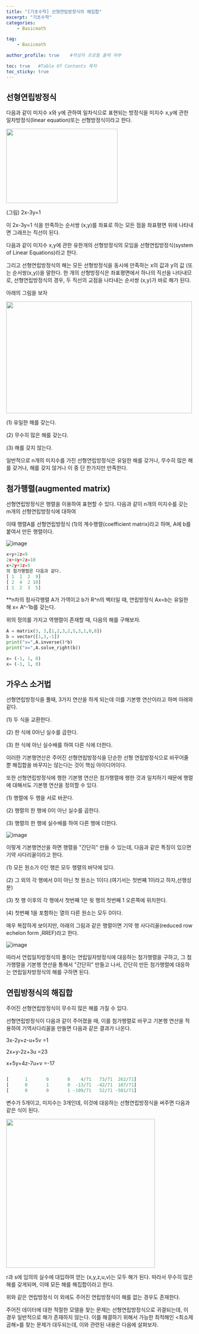 ```yaml
---
title: "[기초수학] 선형연립방정식의 해집합"
excerpt: "기초수학"
categories:
    - Basicmath

tag:
    - Basicmath

author_profile: true    #작성자 프로필 출력 여부

toc: true   #Table Of Contents 목차 
toc_sticky: true
---
```


## 선형연립방정식
다음과 같이 미지수 x와 y에 관하여 일차식으로 표현되는 방정식을 미지수 x,y에 관한 일차방정식(linear equation)또는 선형방정식이라고 한다.


<img src="https://user-images.githubusercontent.com/81638919/141103278-ad4169e1-d4e0-4cb6-9c9c-7d9103096367.png"  width="300" height="200">

(그림) 2x-3y=1


이  2x-3y=1 식을 만족하는 순서쌍 (x,y)를 좌표로 하는 모든 점을 좌표평면 위에 나타내면 그래프는 직선이 된다.

다음과 같이 미지수 x,y에 관한 유한개의 선형방정식의 모임을 선형연립방정식(system of Linear Equations)라고 한다.

그리고 선형연립방정식의 해는 모든 선형방정식을 동시에 만족하는 x의 값과 y의 값 (또는 순서쌍(x,y))을 말한다. 한 개의 선형방정식은 좌표평면에서 하나의 직선을 나타내므로, 선형연립방정식의 경우, 두 직선의 교점을 나타내는 순서쌍 (x,y)가 바로 해가 된다. 

아래의 그림을 보자

<img src="https://user-images.githubusercontent.com/81638919/141138328-5cd36333-eb4e-4fa5-8c11-c7097852ec70.png"  width="500" height="300">


(1) 유일한 해를 갖는다.

(2) 무수히 많은 해를 갖는다.

(3) 해를 갖지 않는다.

일반적으로 n개의 미지수를 가진 선형연립방정식은 유일한 해를 갖거나, 무수히 많은 해를 갖거나, 해를 갖지 않거나 이 중 단 한가지만 만족한다.

## 첨가행렬(augmented matrix)

선형연립방정식은 행렬을 이용하여 표현할 수 있다. 다음과 같이 n개의 미지수를 갖는 m개의 선형연립방정식에 대하여


이때 행렬A를 선형연립방정식 (1)의 계수행렬(coefficient matrix)라고 하며, A에 b를 붙여서 만든 행렬이다.

![image](https://user-images.githubusercontent.com/81638919/141116069-c929c743-f684-4383-acd4-51c3c3f3c562.png)


```python
x+y+2z=9
2x+4y+2z=10
x+2y+3z=5
의 첨가행렬은 다음과 같다.
[ 1  1  2  9]
[ 2  4  2 10]
[ 1  2  3  5]
```

**n차의 정사각행렬 A가 가역이고 b가 R^n의 벡터일 때, 연립방정식 Ax=b는 유일한 해 x= A^-1b를 갖는다.

위의 정의를 가지고 역행렬이 존재할 때, 다음의 해를 구해보자.

```python
A = matrix(3, 3,[1,2,3,2,5,3,1,0,8])
b = vector([1,3,-1])
print("x=",A.inverse()*b)
print("x=",A.solve_right(b))
```

```python
x= (-1, 1, 0)
x= (-1, 1, 0)
```
## 가우스 소거법
선형연립방정식을 풀때, 3가지 연산을 하게 되는데 이를 기본행 연산이라고 하며 아래와 같다.

(1) 두 식을 교환한다.

(2) 한 식에 0아닌 실수를 곱한다.

(3) 한 식에 아닌 실수배를 하여 다른 식에 더한다.

이러한 기본행연산은 주어진 선형연립방정식을 단순한 선형 연립방정식으로 바꾸어줄 뿐 해집합을 바꾸지는 않는다는 것이 핵심 아이디어이다.

또한 선형연립방정식에 행한 기본행 연산은 첨가행렬에 행한 것과 일치하기 때문에 행렬에 대해서도 기본행 연산을 정의할 수 있다.

(1) 행렬에 두 행을 서로 바꾼다.

(2) 행렬의 한 행에 0이 아닌 실수를 곱한다.

(3) 행렬의 한 행에 실수배를 하여 다른 행에 더한다.

![image](https://user-images.githubusercontent.com/81638919/141116014-4fb9ec19-0ebe-430d-8c21-974abac0d788.png)



이렇게 기본행연산을 하면 행렬을 "간단히" 만들 수 있는데, 다음과 같은 특징이 있으면 기약 사다리꼴이라고 한다.

(1) 모든 원소가 0인 행은 모두 행렬의 바닥에 있다.

(2) 그 외의 각 행에서 0이 아닌 첫 원소는 1이다.(여기서는 첫번째 1이라고 하자,선행성분)

(3) 첫 행 이후의 각 행에서 첫번째 1은 윗 행의 첫번째 1 오른쪽에 위치한다.

(4) 첫번째 1을 포함하는 열의 다른 원소는 모두 0이다. 

매우 복잡하게 보이지만, 아래의 그림과 같은 행렬이면 기약 행 사다리꼴(reduced row echelon form ,RREF)라고 한다. 

![image](https://user-images.githubusercontent.com/81638919/141115700-aa2dea05-9c8c-4dcc-8dae-d49d97b826b8.png)

따라서 연립일차방정식의 풀이는 연립일차방정식에 대응하는 첨가행렬을 구하고, 그 첨가행렬을 기본행 연산을 통해서 "간단히" 만들고 나서, 간단히 만든 첨가행렬에 대응하는 연립일차방정식의 해를 구하면 된다.


## 연립방정식의 해집합

주어진 선형연립방정식이 무수히 많은 해를 가질 수 있다.

선형연립방정식이 다음과 같이 주어졌을 때, 이를 첨가행렬로 바꾸고 기본행 연산을 적용하여 기역사다리꼴을 만들면 다음과 같은 결과가 나온다.

3x-2y+z-u+5v =1

2x+y-2z+3u =23

x+5y+4z-7u+v =-17


```python

[      1       0       0    4/71   73/71  262/71]
[      0       1       0  -13/71  -42/71  107/71]
[      0       0       1 -109/71   52/71 -501/71]

```
변수가 5개이고, 미지수는 3개인데, 이것에 대응하는 선형연립방정식을 써주면 다음과 같은 식이 된다.

<img src="https://user-images.githubusercontent.com/81638919/141138846-be008f11-bdaa-43c1-b1a2-33bc7f99838e.png"  width="400" height="400">

r과 s에 임의의 실수에 대입하여 얻는 (x,y,z,u,v)는 모두 해가 된다. 따라서 무수히 많은 해를 갖게되며, 이때 모든 해를 해집합이라고 한다.

위와 같은 연립방정식 이 외에도 주어진 연립방정식이 해를 없는 경우도 존재한다.

주어진 데이터에 대한 적절한 모델을 찾는 문제는 선형연립방정식으로 귀결되는데, 이 경우 일반적으로 해가 존재하지 않는다. 이를 해결하기 위해서 가능한 최적해인 <최소제곱해>를 찾는 문제가 대두되는데, 이와 관련된 내용은 다음에 살펴보자.


